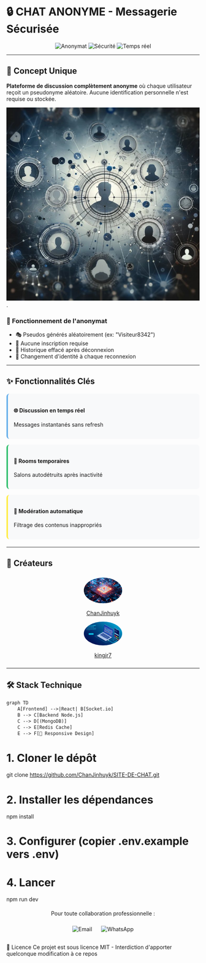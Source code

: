 # 🔒 CHAT ANONYME - Messagerie Sécurisée

<div align="center">
  <img src="https://img.shields.io/badge/Anonymat-100%25-brightgreen" alt="Anonymat">
  <img src="https://img.shields.io/badge/Sécurité-A%2B-important" alt="Sécurité">
  <img src="https://img.shields.io/badge/Temps%20réel-WebSockets-blue" alt="Temps réel">
</div>

---

## 🌟 Concept Unique
**Plateforme de discussion complètement anonyme** où chaque utilisateur reçoit un pseudonyme aléatoire. Aucune identification personnelle n'est requise ou stockée.

![Interface du chat anonyme](Anonyme_mess.jpeg).

### 🔐 Fonctionnement de l'anonymat
- 🎭 Pseudos générés aléatoirement (ex: "Visiteur8342")
- 🚫 Aucune inscription requise
- 🧹 Historique effacé après déconnexion
- 🔄 Changement d'identité à chaque reconnexion

---

## ✨ Fonctionnalités Clés
<div style="display: grid; grid-template-columns: repeat(auto-fit, minmax(250px, 1fr)); gap: 15px; margin: 20px 0;">
  <div style="background: #f8f9fa; padding: 15px; border-radius: 8px; border-left: 4px solid #6cb2eb;">
    <h4>🌐 Discussion en temps réel</h4>
    <p>Messages instantanés sans refresh</p>
  </div>
  <div style="background: #f8f9fa; padding: 15px; border-radius: 8px; border-left: 4px solid #38c172;">
    <h4>🔄 Rooms temporaires</h4>
    <p>Salons autodétruits après inactivité</p>
  </div>
  <div style="background: #f8f9fa; padding: 15px; border-radius: 8px; border-left: 4px solid #ffed4a;">
    <h4>📛 Modération automatique</h4>
    <p>Filtrage des contenus inappropriés</p>
  </div>
</div>

---

## 👥 Créateurs
<div align="center" style="margin: 25px 0;">
  <a href="https://github.com/ChanJinhuyk">
    <img src="Images/Chanjinhuyk.jpeg" width="100" style="border-radius: 50%;">
    <p>ChanJinhuyk</p>
  </a>
  <a href="https://github.com/kingjr7">
    <img src="Images/Kingjr7.jpeg" width="100" style="border-radius: 50%;">
    <p>kingjr7</p>
  </a>
</div>

---

## 🛠 Stack Technique
```mermaid
graph TD
    A[Frontend] -->|React| B[Socket.io]
    B --> C[Backend Node.js]
    C --> D[(MongoDB)]
    C --> E[Redis Cache]
    E --> F[📱 Responsive Design]
```
# 1. Cloner le dépôt
git clone https://github.com/ChanJinhuyk/SITE-DE-CHAT.git

# 2. Installer les dépendances
npm install

# 3. Configurer (copier .env.example vers .env)

# 4. Lancer
npm run dev


<div align="center" style="margin: 20px 0;"> <p>Pour toute collaboration professionnelle :</p> <a href="mailto:sasaki-compagnie@mail.com" style="text-decoration: none;"> <img src="https://img.shields.io/badge/📧_Email-sasaki--compagnie@mail.com-red?style=for-the-badge" alt="Email" style="margin: 10px;"> </a> <a href="https://whatsapp.com/channel/0029Vajrhmz96H4IsEjh4a41" style="text-decoration: none;"> <img src="https://img.shields.io/badge/💬_WhatsApp_Chaîne-Rejoindre-green?style=for-the-badge" alt="WhatsApp" style="margin: 10px;"> </a> </div>

📜 Licence
Ce projet est sous licence MIT - Interdiction d'apporter quelconque modification à ce repos
